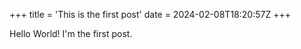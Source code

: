 +++
title = 'This is the first post'
date = 2024-02-08T18:20:57Z
+++

Hello World! I'm the first post. 